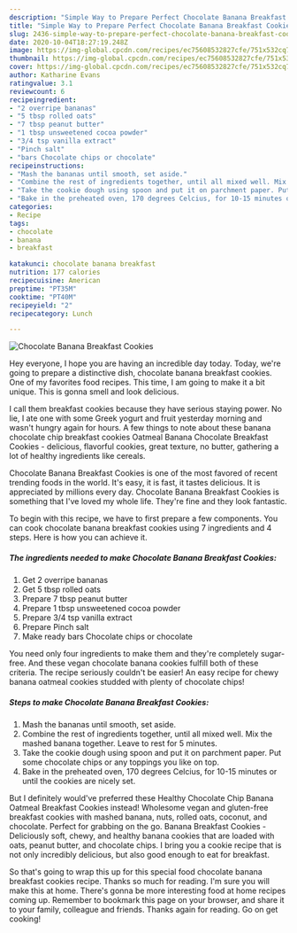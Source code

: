 ```yaml
---
description: "Simple Way to Prepare Perfect Chocolate Banana Breakfast Cookies"
title: "Simple Way to Prepare Perfect Chocolate Banana Breakfast Cookies"
slug: 2436-simple-way-to-prepare-perfect-chocolate-banana-breakfast-cookies
date: 2020-10-04T18:27:19.248Z
image: https://img-global.cpcdn.com/recipes/ec75608532827cfe/751x532cq70/chocolate-banana-breakfast-cookies-recipe-main-photo.jpg
thumbnail: https://img-global.cpcdn.com/recipes/ec75608532827cfe/751x532cq70/chocolate-banana-breakfast-cookies-recipe-main-photo.jpg
cover: https://img-global.cpcdn.com/recipes/ec75608532827cfe/751x532cq70/chocolate-banana-breakfast-cookies-recipe-main-photo.jpg
author: Katharine Evans
ratingvalue: 3.1
reviewcount: 6
recipeingredient:
- "2 overripe bananas"
- "5 tbsp rolled oats"
- "7 tbsp peanut butter"
- "1 tbsp unsweetened cocoa powder"
- "3/4 tsp vanilla extract"
- "Pinch salt"
- "bars Chocolate chips or chocolate"
recipeinstructions:
- "Mash the bananas until smooth, set aside."
- "Combine the rest of ingredients together, until all mixed well. Mix the mashed banana together. Leave to rest for 5 minutes."
- "Take the cookie dough using spoon and put it on parchment paper. Put some chocolate chips or any toppings you like on top."
- "Bake in the preheated oven, 170 degrees Celcius, for 10-15 minutes or until the cookies are nicely set."
categories:
- Recipe
tags:
- chocolate
- banana
- breakfast

katakunci: chocolate banana breakfast 
nutrition: 177 calories
recipecuisine: American
preptime: "PT35M"
cooktime: "PT40M"
recipeyield: "2"
recipecategory: Lunch

---
```



![Chocolate Banana Breakfast Cookies](https://img-global.cpcdn.com/recipes/ec75608532827cfe/751x532cq70/chocolate-banana-breakfast-cookies-recipe-main-photo.jpg)

Hey everyone, I hope you are having an incredible day today. Today, we're going to prepare a distinctive dish, chocolate banana breakfast cookies. One of my favorites food recipes. This time, I am going to make it a bit unique. This is gonna smell and look delicious.

I call them breakfast cookies because they have serious staying power. No lie, I ate one with some Greek yogurt and fruit yesterday morning and wasn&#39;t hungry again for hours. A few things to note about these banana chocolate chip breakfast cookies Oatmeal Banana Chocolate Breakfast Cookies - delicious, flavorful cookies, great texture, no butter, gathering a lot of healthy ingredients like cereals.

Chocolate Banana Breakfast Cookies is one of the most favored of recent trending foods in the world. It's easy, it is fast, it tastes delicious. It is appreciated by millions every day. Chocolate Banana Breakfast Cookies is something that I've loved my whole life. They're fine and they look fantastic.


To begin with this recipe, we have to first prepare a few components. You can cook chocolate banana breakfast cookies using 7 ingredients and 4 steps. Here is how you can achieve it.

<!--inarticleads1-->

##### The ingredients needed to make Chocolate Banana Breakfast Cookies:

1. Get 2 overripe bananas
1. Get 5 tbsp rolled oats
1. Prepare 7 tbsp peanut butter
1. Prepare 1 tbsp unsweetened cocoa powder
1. Prepare 3/4 tsp vanilla extract
1. Prepare Pinch salt
1. Make ready bars Chocolate chips or chocolate


You need only four ingredients to make them and they&#39;re completely sugar-free. And these vegan chocolate banana cookies fulfill both of these criteria. The recipe seriously couldn&#39;t be easier! An easy recipe for chewy banana oatmeal cookies studded with plenty of chocolate chips! 

<!--inarticleads2-->

##### Steps to make Chocolate Banana Breakfast Cookies:

1. Mash the bananas until smooth, set aside.
1. Combine the rest of ingredients together, until all mixed well. Mix the mashed banana together. Leave to rest for 5 minutes.
1. Take the cookie dough using spoon and put it on parchment paper. Put some chocolate chips or any toppings you like on top.
1. Bake in the preheated oven, 170 degrees Celcius, for 10-15 minutes or until the cookies are nicely set.


But I definitely would&#39;ve preferred these Healthy Chocolate Chip Banana Oatmeal Breakfast Cookies instead! Wholesome vegan and gluten-free breakfast cookies with mashed banana, nuts, rolled oats, coconut, and chocolate. Perfect for grabbing on the go. Banana Breakfast Cookies - Deliciously soft, chewy, and healthy banana cookies that are loaded with oats, peanut butter, and chocolate chips. I bring you a cookie recipe that is not only incredibly delicious, but also good enough to eat for breakfast. 

So that's going to wrap this up for this special food chocolate banana breakfast cookies recipe. Thanks so much for reading. I'm sure you will make this at home. There's gonna be more interesting food at home recipes coming up. Remember to bookmark this page on your browser, and share it to your family, colleague and friends. Thanks again for reading. Go on get cooking!

